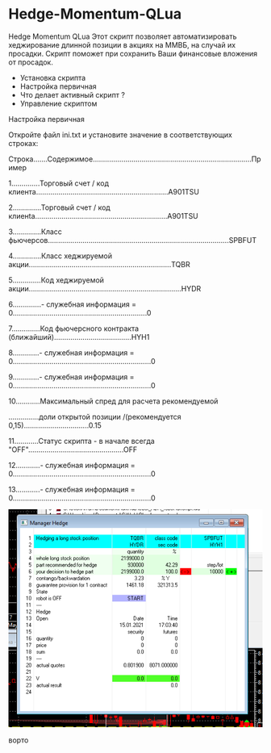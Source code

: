 # Hedge-Momentum-QLua
Hedge Momentum QLua
Этот скрипт позволяет автоматизировать хеджирование длинной позиции в акциях на ММВБ,
на случай их просадки.
Скрипт поможет при сохранить Ваши финансовые вложения от просадок.

 * Установка скрипта
 * Настройка первичная
 * Что делает активный скрипт ?
 * Управление скриптом


Настройка первичная

Откройте файл ini.txt и установите значение в соответствующих строках:

Строка.......Содержимое..............................................................................Пример

1..............Торговый счет / код клиента.................................................................A901TSU

2..............Торговый счет / код клиенta.................................................................A901TSU

3..............Класс фьючерсов.........................................................................................SPBFUT

4..............Класс хеджируемой акции......................................................................TQBR

5..............Код хеджируемой акции...........................................................................HYDR

6..............- служебная информация = 0..................................................................0

7..............Код фьючерсного контракта (ближайший)......................................HYH1

8.............- служебная информация = 0....................................................................0

9.............- служебная информация = 0....................................................................0

10............Максимальный спред для расчета рекомендуемой

...............доли открытой позиции /(рекомендуется 0,15)................................0.15

11............Статус скрипта - в начале всегда "OFF"...............................................OFF

12............- служебная информация = 0....................................................................0

13............- служебная информация = 0....................................................................0



![](https://github.com/iafonkin/Hedge-Momentum-QLua/blob/main/window_1.png)

ворто
